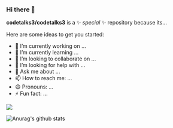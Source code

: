 ### Hi there 👋

**codetalks3/codetalks3** is a ✨ _special_ ✨ repository because its... 

Here are some ideas to get you started:

- 🔭 I’m currently working on ...
- 🌱 I’m currently learning ...
- 👯 I’m looking to collaborate on ...
- 🤔 I’m looking for help with ...
- 💬 Ask me about ...
- 📫 How to reach me: ...
- 😄 Pronouns: ...
- ⚡ Fun fact: ...



![](https://komarev.com/ghpvc/?username=codetalks3&style=flat-square)

![Anurag's github stats](https://github-readme-stats.vercel.app/api?username=codetalks3&show_icons=true&theme=radical)
